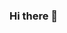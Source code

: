 ### Hi there 👋

<!--
**GabrielPagotto/GabrielPagotto** is a ✨ _special_ ✨ repository because its `README.md` (this file) appears on your GitHub profile.

Here are some ideas to get you started:

- 🔭 I’m currently working on PhD Sistemas
- 🌱 I’m currently learning Swift
